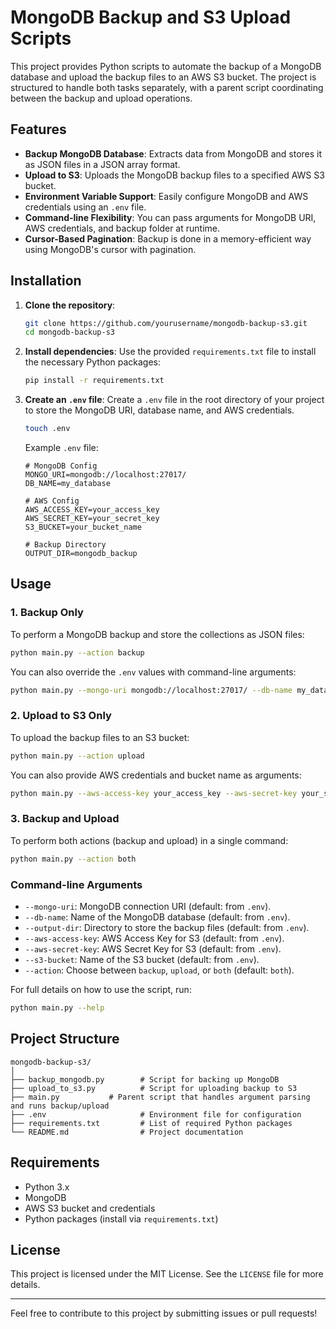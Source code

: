 
# MongoDB Backup and S3 Upload Scripts

This project provides Python scripts to automate the backup of a MongoDB database and upload the backup files to an AWS S3 bucket. The project is structured to handle both tasks separately, with a parent script coordinating between the backup and upload operations.

## Features
- **Backup MongoDB Database**: Extracts data from MongoDB and stores it as JSON files in a JSON array format.
- **Upload to S3**: Uploads the MongoDB backup files to a specified AWS S3 bucket.
- **Environment Variable Support**: Easily configure MongoDB and AWS credentials using an `.env` file.
- **Command-line Flexibility**: You can pass arguments for MongoDB URI, AWS credentials, and backup folder at runtime.
- **Cursor-Based Pagination**: Backup is done in a memory-efficient way using MongoDB's cursor with pagination.

## Installation

1. **Clone the repository**:
   ```bash
   git clone https://github.com/yourusername/mongodb-backup-s3.git
   cd mongodb-backup-s3
   ```

2. **Install dependencies**:
   Use the provided `requirements.txt` file to install the necessary Python packages:
   ```bash
   pip install -r requirements.txt
   ```

3. **Create an `.env` file**:
   Create a `.env` file in the root directory of your project to store the MongoDB URI, database name, and AWS credentials.
   ```bash
   touch .env
   ```

   Example `.env` file:
   ```
   # MongoDB Config
   MONGO_URI=mongodb://localhost:27017/
   DB_NAME=my_database

   # AWS Config
   AWS_ACCESS_KEY=your_access_key
   AWS_SECRET_KEY=your_secret_key
   S3_BUCKET=your_bucket_name

   # Backup Directory
   OUTPUT_DIR=mongodb_backup
   ```

## Usage

### 1. Backup Only

To perform a MongoDB backup and store the collections as JSON files:

```bash
python main.py --action backup
```

You can also override the `.env` values with command-line arguments:

```bash
python main.py --mongo-uri mongodb://localhost:27017/ --db-name my_database --output-dir my_backup --action backup
```

### 2. Upload to S3 Only

To upload the backup files to an S3 bucket:

```bash
python main.py --action upload
```

You can also provide AWS credentials and bucket name as arguments:

```bash
python main.py --aws-access-key your_access_key --aws-secret-key your_secret_key --s3-bucket your_bucket_name --output-dir my_backup --action upload
```

### 3. Backup and Upload

To perform both actions (backup and upload) in a single command:

```bash
python main.py --action both
```

### Command-line Arguments

- `--mongo-uri`: MongoDB connection URI (default: from `.env`).
- `--db-name`: Name of the MongoDB database (default: from `.env`).
- `--output-dir`: Directory to store the backup files (default: from `.env`).
- `--aws-access-key`: AWS Access Key for S3 (default: from `.env`).
- `--aws-secret-key`: AWS Secret Key for S3 (default: from `.env`).
- `--s3-bucket`: Name of the S3 bucket (default: from `.env`).
- `--action`: Choose between `backup`, `upload`, or `both` (default: `both`).

For full details on how to use the script, run:
```bash
python main.py --help
```

## Project Structure

```
mongodb-backup-s3/
│
├── backup_mongodb.py        # Script for backing up MongoDB
├── upload_to_s3.py          # Script for uploading backup to S3
├── main.py           # Parent script that handles argument parsing and runs backup/upload
├── .env                     # Environment file for configuration
├── requirements.txt         # List of required Python packages
└── README.md                # Project documentation
```

## Requirements

- Python 3.x
- MongoDB
- AWS S3 bucket and credentials
- Python packages (install via `requirements.txt`)

## License

This project is licensed under the MIT License. See the `LICENSE` file for more details.

---

Feel free to contribute to this project by submitting issues or pull requests!
